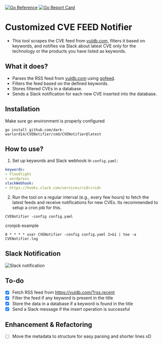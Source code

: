 [![Go Reference](https://pkg.go.dev/badge/github.com/dark-warlord14/CVENotifier.svg)](https://pkg.go.dev/github.com/dark-warlord14/CVENotifier)
[![Go Report Card](https://goreportcard.com/badge/github.com/dark-warlord14/CVEnotifier)](https://goreportcard.com/report/github.com/dark-warlord14/CVEnotifier)

# Customized CVE FEED Notifier

- This tool scrapes the CVE feed from [vuldb.com](https://vuldb.com/?), filters it based on keywords, and notifies via Slack about latest CVE only for the technology or the products you have listed as keywords.

## What it does?

- Parses the RSS feed from [vuldb.com](https://vuldb.com/?rss.recent) using [gofeed](https://github.com/mmcdole/gofeed).
- Filters the feed based on the defined keywords.
- Stores filtered CVEs in a database.
- Sends a Slack notification for each new CVE inserted into the database.

## Installation

Make sure go environment is properly configured
```
go install github.com/dark-warlord14/CVENotifier/cmd/CVENotifier@latest
```
## How to use?

1. Set up keywords and Slack webhook in `config.yaml`:
```yaml
keywords:
- Floodlight
- wordpress
slackWebhook:
- https://hooks.slack.com/services/<id>/<id>
```

2. Run the tool on a regular interval (e.g., every few hours) to fetch the latest feeds and receive notifications for new CVEs. Its recommended to setup a cron job for this.
```
CVENotifier -config config.yaml
```

cronjob example
```
0 * * * * user CVENotifier -config config.yaml 2>&1 | tee -a CVENotifier.log
```

## Slack Notification
![Slack notification](slack.png)

## To-do

- [x] Fetch RSS feed from  https://vuldb.com/?rss.recent
- [x] Filter the feed if any keyword is present in the title
- [x] Store the data in a database if a keyword is found in the title
- [x] Send a Slack message if the insert operation is successful

## Enhancement & Refactoring

- [ ] Move the metadata to structure for easy parsing and shorter lines xD
